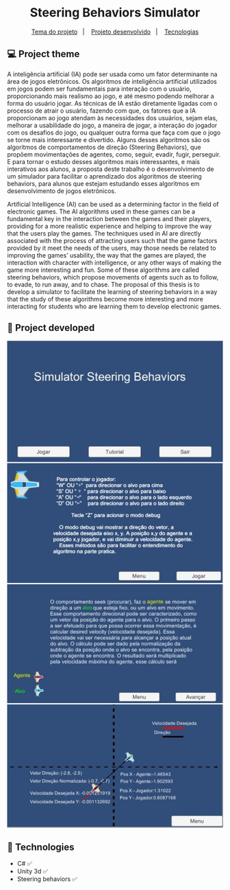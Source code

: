 <h1 align="center"> 
	Steering Behaviors Simulator
</h1>

<p align="center">
  <a href="#-project-theme">Tema do projeto</a>&nbsp;&nbsp;&nbsp;|&nbsp;&nbsp;&nbsp;
 <a href="#construction-project-developed">Projeto desenvolvido</a>&nbsp;&nbsp;&nbsp;|&nbsp;&nbsp;&nbsp;
  <a href="#pushpin-technologies">Tecnologias</a>

</p>



## 💻 Project theme

A inteligência artificial (IA) pode ser usada como um fator determinante na área de jogos eletrônicos. Os algoritmos de inteligência artificial utilizados em jogos podem ser fundamentais para interação com o usuário, proporcionando mais realismo ao jogo, e até mesmo podendo melhorar a forma do usuário jogar. As técnicas de IA estão diretamente ligadas com o processo de atrair o usuário, fazendo com que, os fatores que a IA proporcionam ao jogo atendam às necessidades dos usuários, sejam elas, melhorar a usabilidade do jogo, a maneira de jogar, a interação do jogador com os desafios do jogo, ou qualquer outra forma que faça com que o jogo se torne mais interessante e divertido. Alguns desses algoritmos são os algoritmos de comportamentos de direção (Steering Behaviors), que propõem movimentações de agentes, como, seguir, evadir, fugir, perseguir. E para tornar o estudo desses algoritmos mais interessantes, e mais interativos aos alunos, a proposta deste trabalho é o desenvolvimento de um simulador para facilitar o aprendizado dos algoritmos de steering behaviors, para alunos que estejam estudando esses algoritmos em desenvolvimento de jogos eletrônicos.

Artificial Intelligence (AI) can be used as a determining factor in the field of electronic
games. The AI algorithms used in these games can be a fundamental key in the interaction
between the games and their players, providing for a more realistic experience and helping to
improve the way that the users play the games. The techniques used in AI are directly associated
with the process of attracting users such that the game factors provided by it meet the needs of
the users, may those needs be related to improving the games’ usability, the way that the games
are played, the interaction with character with intelligence, or any other ways of making the
game more interesting and fun. Some of these algorithms are called steering behaviors, which
propose movements of agents such as to follow, to evade, to run away, and to chase. The
proposal of this thesis is to develop a simulator to facilitate the learning of steering behaviors in a
way that the study of these algorithms become more interesting and more interacting for students
who are learning them to develop electronic games.

## :construction: Project developed

<p align="center">
	
	
 <img   src="https://github.com/Viniciusdevti/steering-behaviors-simulator/blob/master/Assets/img-1.jpg">
 <img   src="https://github.com/Viniciusdevti/steering-behaviors-simulator/blob/master/Assets/img-2.jpg">
  <img   src="https://github.com/Viniciusdevti/steering-behaviors-simulator/blob/master/Assets/img-3.jpg">
   <img   src="https://github.com/Viniciusdevti/steering-behaviors-simulator/blob/master/Assets/img-4.jpg">

</p>

## :pushpin: Technologies

* C#  :white_check_mark:
* Unity 3d  :white_check_mark:
* Steering behaviors :white_check_mark:













